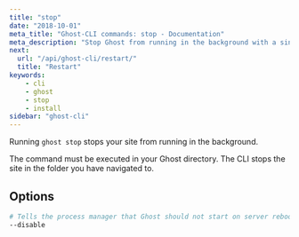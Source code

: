 ```yaml
---
title: "stop"
date: "2018-10-01"
meta_title: "Ghost-CLI commands: stop - Documentation"
meta_description: "Stop Ghost from running in the background with a single command using Ghost-CLI. Read more in the official documentation."
next:
  url: "/api/ghost-cli/restart/"
  title: "Restart"
keywords:
    - cli
    - ghost
    - stop
    - install
sidebar: "ghost-cli"
---
```


Running `ghost stop` stops your site from running in the background.

The command must be executed in your Ghost directory. The CLI stops the site in the folder you have navigated to.

## Options

```bash
# Tells the process manager that Ghost should not start on server reboot
--disable
```
